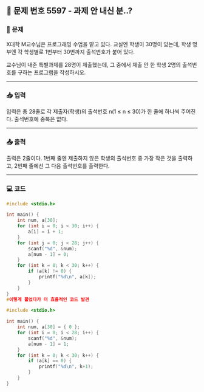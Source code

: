 ## 📝 문제 번호 5597 - 과제 안 내신 분..?

### 📌 문제
X대학 M교수님은 프로그래밍 수업을 맡고 있다. 교실엔 학생이 30명이 있는데, 학생 명부엔 각 학생별로 1번부터 30번까지 출석번호가 붙어 있다.

교수님이 내준 특별과제를 28명이 제출했는데, 그 중에서 제출 안 한 학생 2명의 출석번호를 구하는 프로그램을 작성하시오.

---

### 📥 입력
입력은 총 28줄로 각 제출자(학생)의 출석번호 n(1 ≤ n ≤ 30)가 한 줄에 하나씩 주어진다. 출석번호에 중복은 없다.

---

### 📤 출력
출력은 2줄이다. 1번째 줄엔 제출하지 않은 학생의 출석번호 중 가장 작은 것을 출력하고, 2번째 줄에선 그 다음 출석번호를 출력한다.

---

### 💻 코드
```c
#include <stdio.h>

int main() {
	int num, a[30];
	for (int i = 0; i < 30; i++) {
		a[i] = i + 1;
	}
	for (int j = 0; j < 28; j++) {
		scanf("%d", &num);
		a[num - 1] = 0;
	}
	for (int k = 0; k < 30; k++) {
		if (a[k] != 0) {
			printf("%d\n", a[k]);
		}
	}
}
#이렇게 풀었다가 더 효율적인 코드 발견

#include <stdio.h>

int main() {
	int num, a[30] = { 0 };
	for (int i = 0; i < 28; i++) {
		scanf("%d", &num);
		a[num - 1] = 1;
	}
	for (int k = 0; k < 30; k++) {
		if (a[k] == 0) {
			printf("%d\n", k+1);
		}
	}
}
```
